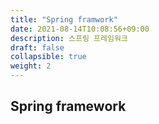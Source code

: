 ```yaml
---
title: "Spring framwork"
date: 2021-08-14T10:08:56+09:00
description: 스프링 프레임워크
draft: false
collapsible: true
weight: 2
---
```


## Spring framework

